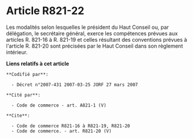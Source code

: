 # Article R821-22

Les modalités selon lesquelles le président du Haut Conseil ou, par délégation, le secrétaire général, exerce les compétences
prévues aux articles R. 821-16 à R. 821-19 et celles résultant des conventions prévues à l'article R. 821-20 sont précisées
par le Haut Conseil dans son règlement intérieur.

**Liens relatifs à cet article**

	**Codifié par**:

	  - Décret n°2007-431 2007-03-25 JORF 27 mars 2007

	**Cité par**:

	  - Code de commerce - art. A821-1 (V)

	**Cite**:

	  - Code de commerce R821-16 à R821-19, R821-20
	  - Code de commerce. - art. R821-20 (V)
